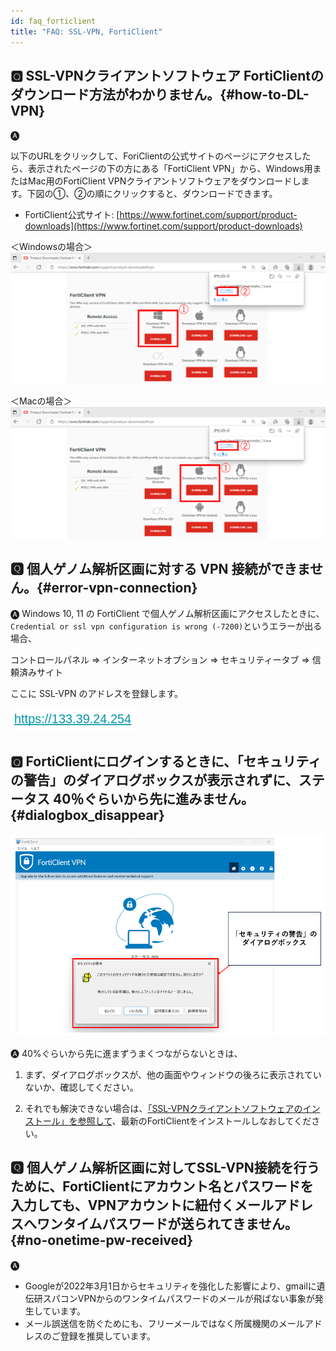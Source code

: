 ```yaml
---
id: faq_forticlient
title: "FAQ: SSL-VPN, FortiClient"
---
```



## &#x1F180; SSL-VPNクライアントソフトウェア FortiClientのダウンロード方法がわかりません。{#how-to-DL-VPN}

&#x1F150; 

以下のURLをクリックして、ForiClientの公式サイトのページにアクセスしたら、表示されたページの下の方にある「FortiClient VPN」から、Windows用またはMac用のFortiClient VPNクライアントソフトウェアをダウンロードします。下図の①、②の順にクリックすると、ダウンロードできます。

- FortiClient公式サイト: [https://www.fortinet.com/support/product-downloads](https://www.fortinet.com/support/product-downloads)

＜Windowsの場合＞
![](VPNwin_2_701_2.png)

＜Macの場合＞
![](VPN_MAC_install_1_701_2.png)


## &#x1F180; 個人ゲノム解析区画に対する VPN 接続ができません。{#error-vpn-connection}

&#x1F150; Windows 10, 11 の FortiClient で個人ゲノム解析区画にアクセスしたときに、`Credential or ssl vpn configuration is wrong (-7200)`というエラーが出る場合、

コントロールパネル => インターネットオプション => セキュリティータブ => 信頼済みサイト

ここに SSL-VPN のアドレスを登録します。

![](faq_pg-vpn.png)

## &#x1F180; FortiClientにログインするときに、「セキュリティの警告」のダイアログボックスが表示されずに、ステータス 40％ぐらいから先に進みません。{#dialogbox_disappear}

![](faq_login_personal_1.png)

&#x1F150; 40%ぐらいから先に進まずうまくつながらないときは、

1. まず、ダイアログボックスが、他の画面やウィンドウの後ろに表示されていないか、確認してください。

2. それでも解決できない場合は、[「SSL-VPNクライアントソフトウェアのインストール」を参照して](/guides/using_personal_genome_division/pg_login/#install-sslvpn)、最新のFortiClientをインストールしなおしてください。




## &#x1F180; 個人ゲノム解析区画に対してSSL-VPN接続を行うために、FortiClientにアカウント名とパスワードを入力しても、VPNアカウントに紐付くメールアドレスへワンタイムパスワードが送られてきません。{#no-onetime-pw-received}

&#x1F150; 
- Googleが2022年3月1日からセキュリティを強化した影響により、gmailに遺伝研スパコンVPNからのワンタイムパスワードのメールが飛ばない事象が発生しています。
- メール誤送信を防ぐためにも、フリーメールではなく所属機関のメールアドレスのご登録を推奨しています。

